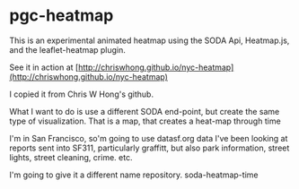 pgc-heatmap
===========

This is an experimental animated heatmap using the SODA Api, Heatmap.js, and the leaflet-heatmap plugin.  

See it in action at [http://chriswhong.github.io/nyc-heatmap](http://chriswhong.github.io/nyc-heatmap)

I copied it from Chris W Hong's github.

What I want to do is use a different SODA end-point,  but create the same
type of visualization.    That is a map, that creates a heat-map through time

I'm in San Francisco, so'm going to use datasf.org data
I've been looking at reports sent into SF311, particularly graffitt, but also
park information, street lights, street cleaning, crime. etc.

I'm going to give it a different name repository.
soda-heatmap-time




